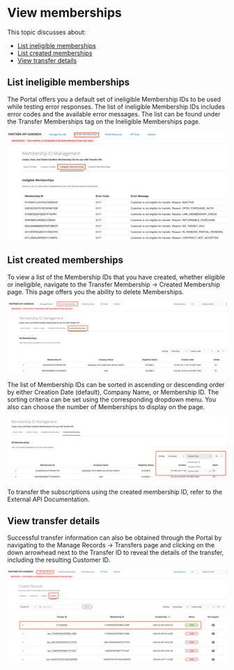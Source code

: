 # View memberships

This topic discusses about:

- [List ineligible memberships](#list-ineligible-memberships)
- [List created memberships](#list-created-memberships)
- [View transfer details](#view-transfer-details)

## List ineligible memberships

The Portal offers you a default set of ineligible Membership IDs to be used while testing error responses. The list of ineligible Membership IDs includes error codes and the available error messages. The list can be found under the Transfer Memberships tag on the Ineligible Memberships page.

![View ineligible memberships in Portal](/src/pages/sandbox/image/view_membership_1.png)

## List created memberships

To view a list of the Membership IDs that you have created, whether eligible or ineligible, navigate to the Transfer Membership -> Created Membership page. This page offers you the ability to delete Memberships.

![View all created memberships](/src/pages/sandbox/image/view_membership_2.png)

The list of Membership IDs can be sorted in ascending or descending order by either Creation Date (default), Company Name, or Membership ID. The sorting criteria can be set using the corresponding dropdown menu. You also can choose the number of Memberships to display on the page.

![Sorting created memberships](/src/pages/sandbox/image/view_membership_3.png)

To transfer the subscriptions using the created membership ID, refer to the External API Documentation.

## View transfer details

Successful transfer information can also be obtained through the Portal by navigating to the Manage Records -> Transfers page and clicking on the down arrowhead next to the Transfer ID to reveal the details of the transfer, including the resulting Customer ID.

![Viewing transfer details in the Sandbox Portal](/src/pages/sandbox/image/view_transfer.png)
